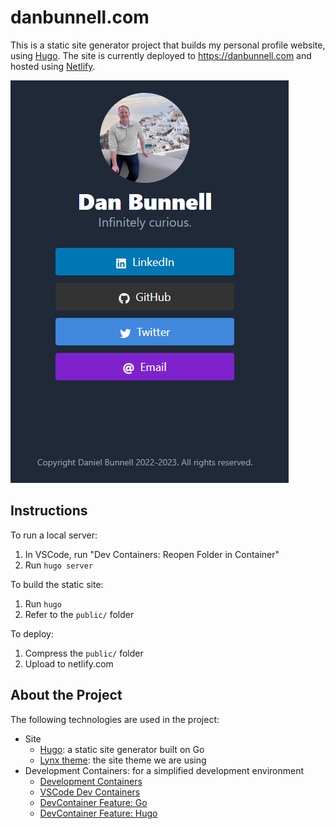 # danbunnell.com

This is a static site generator project that builds my personal profile website, using [Hugo](https://gohugo.io/). The site is currently deployed to https://danbunnell.com and hosted using [Netlify](https://www.netlify.com/).

![Screenshot](./res/screenshot.png)

## Instructions

To run a local server:

1. In VSCode, run "Dev Containers: Reopen Folder in Container"
2. Run `hugo server`

To build the static site:

1. Run `hugo`
2. Refer to the `public/` folder

To deploy:

1. Compress the `public/` folder
2. Upload to netlify.com

## About the Project

The following technologies are used in the project:

- Site
  - [Hugo](https://gohugo.io): a static site generator built on Go
  - [Lynx theme](https://github.com/jpanther/lynx): the site theme we are using
- Development Containers: for a simplified development environment
  - [Development Containers](https://containers.dev/)
  - [VSCode Dev Containers](https://code.visualstudio.com/docs/devcontainers/containers)
  - [DevContainer Feature: Go](https://ghcr.io/devcontainers/features/go:1)
  - [DevContainer Feature: Hugo](https://ghcr.io/devcontainers/features/hugo:1)
